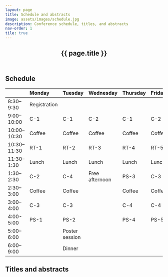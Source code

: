 ```yaml
---
layout: page
title: Schedule and abstracts
image: assets/images/schedule.jpg
description: Conference schedule, titles, and abstracts
nav-order: 1
tile: true
---
```


<div id="main" class="alt">

<section id="one">

<div class="inner">
<header class="major">
<h1> {{ page.title }} </h1>
</header>

<h2>Schedule</h2>

<table>
  <thead>
    <tr>
      <th style="text-align: left"> </th>
      <th style="text-align: left">Monday</th>
      <th style="text-align: left">Tuesday</th>
      <th style="text-align: left">Wednesday</th>
      <th style="text-align: left">Thursday</th>
      <th style="text-align: left">Friday</th>
    </tr>
  </thead>
  <tbody>
    <tr>
      <td style="text-align: left">8:30–9:30</td>
      <td style="text-align: left">Registration</td>
      <td style="text-align: left"> </td>
      <td style="text-align: left"> </td>
      <td style="text-align: left"> </td>
      <td style="text-align: left"> </td>
    </tr>
    <tr>
      <td style="text-align: left">9:00–10:00</td>
      <td style="text-align: left">C-1</td>
      <td style="text-align: left">C-1</td>
      <td style="text-align: left">C-2</td>
      <td style="text-align: left">C-1</td>
      <td style="text-align: left">C-2</td>
    </tr>
    <tr>
      <td style="text-align: left">10:00–10:30</td>
      <td style="text-align: left">Coffee</td>
      <td style="text-align: left">Coffee</td>
      <td style="text-align: left">Coffee</td>
      <td style="text-align: left">Coffee</td>
      <td style="text-align: left">Coffee</td>
    </tr>
    <tr>
      <td style="text-align: left">10:30–11:30</td>
      <td style="text-align: left">RT-1</td>
      <td style="text-align: left">RT-2</td>
      <td style="text-align: left">RT-3</td>
      <td style="text-align: left">RT-4</td>
      <td style="text-align: left">RT-5</td>
    </tr>
    <tr>
      <td style="text-align: left">11:30–1:30</td>
      <td style="text-align: left">Lunch</td>
      <td style="text-align: left">Lunch</td>
      <td style="text-align: left">Lunch</td>
      <td style="text-align: left">Lunch</td>
      <td style="text-align: left">Lunch</td>
    </tr>
    <tr>
      <td style="text-align: left">1:30–2:30</td>
      <td style="text-align: left">C-2</td>
      <td style="text-align: left">C-4</td>
      <td style="text-align: left">Free afternoon</td>
      <td style="text-align: left">PS-3</td>
      <td style="text-align: left">C-3</td>
    </tr>
    <tr>
      <td style="text-align: left">2:30–3:00</td>
      <td style="text-align: left">Coffee</td>
      <td style="text-align: left">Coffee</td>
      <td style="text-align: left"> </td>
      <td style="text-align: left">Coffee</td>
      <td style="text-align: left">Coffee</td>
    </tr>
    <tr>
      <td style="text-align: left">3:00–4:00</td>
      <td style="text-align: left">C-3</td>
      <td style="text-align: left">C-3</td>
      <td style="text-align: left"> </td>
      <td style="text-align: left">C-4</td>
      <td style="text-align: left">C-4</td>
    </tr>
    <tr>
      <td style="text-align: left">4:00-5:00</td>
      <td style="text-align: left">PS-1</td>
      <td style="text-align: left">PS-2</td>
      <td style="text-align: left"> </td>
      <td style="text-align: left">PS-4</td>
      <td style="text-align: left">PS-5</td>
    </tr>
    <tr>
      <td style="text-align: left">5:00–6:00</td>
      <td style="text-align: left"> </td>
      <td style="text-align: left">Poster session</td>
      <td style="text-align: left"> </td>
      <td style="text-align: left"> </td>
      <td style="text-align: left"> </td>
    </tr>
    <tr>
      <td style="text-align: left">6:00–9:00</td>
      <td style="text-align: left"> </td>
      <td style="text-align: left">Dinner</td>
      <td style="text-align: left"> </td>
      <td style="text-align: left"> </td>
      <td style="text-align: left"> </td>
    </tr>
  </tbody>
</table>

<h2>Titles and abstracts</h2>

</div>

</section>
</div>
